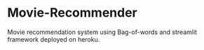# Movie-Recommender
Movie recommendation system using Bag-of-words and streamlit framework deployed on heroku.

